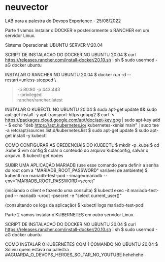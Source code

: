 # neuvector

LAB para a palestra do Devops Experience - 25/08/2022

Parte 1 vamos instalar o DOCKER e posteriormente o RANCHER em um servidor Linux.

Sistema Operacional: UBUNTU SERVER V:20.04

SCRIPT DE INSTALACAO DO DOCKER NO UBUNTU 20.04
$ curl https://releases.rancher.com/install-docker/20.10.sh | sh 
$ sudo usermod -aG docker ubuntu

INSTALAR O RANCHER NO UBUNTU 20.04
$ docker run -d --restart=unless-stopped \
>   -p 80:80 -p 443:443 \
>   --privileged \
>   rancher/rancher:latest

INSTALAR O KUBECTL NO UBUNTU 20.04
$ sudo apt-get update && sudo apt-get install -y apt-transport-https gnupg2
$ curl -s https://packages.cloud.google.com/apt/doc/apt-key.gpg | sudo apt-key add -
$ echo "deb https://apt.kubernetes.io/ kubernetes-xenial main" | sudo tee -a /etc/apt/sources.list.d/kubernetes.list
$ sudo apt-get update
$ sudo apt-get install -y kubectl

COMO  CONFIGURAR AS CREDENCIAIS DO KUBECTL 
$  mkdir -p .kube
$ cd .kube
$ vim config
$ colar o conteudo do arquivo Kubeconfig, salvar o arquivo.
$ kubectl get nodes

SUBIR UMA APLICAÇÃO MARIADB
(use esse comando para definir a senha do root com a "MARIADB_ROOT_PASSWORD" variável de ambiente)
$ kubectl run mariadb-test-pod --image=mariadb --env="MARIADB_ROOT_PASSWORD=secret"

(iniciando o client e fazendo uma consulta)
$ kubectl exec -it mariadb-test-pod -- mariadb -uroot -psecret -e "select current_user()"

(consultando os logs da aplicação)
$ kubectl logs mariadb-test-pod



Parte 2 vamos instalar o KUBERNETES em outro servidor Linux.

SCRIPT DE INSTALACAO DO DOCKER NO UBUNTU 20.04
$ curl https://releases.rancher.com/install-docker/20.10.sh | sh 
$ sudo usermod -aG docker ubuntu

COMO  INSTALAR O KUBERNETES COM 1 COMANDO NO UBUNTU 20.04
$ Só viu quem estava na palestra #AGUARDA_O_DEVOPS_HEROES_SOLTAR_NO_YOUTUBE hehehehe








